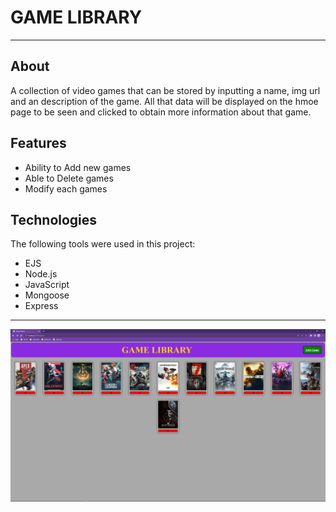 # GAME LIBRARY
____

## About 

A collection of video games that can be stored by inputting a name, img url and an description of the game. All that data will be displayed on the hmoe page to be seen and clicked to obtain more information about that game.

## Features

- Ability to Add new games
- Able to Delete games
- Modify each games

## Technologies

The following tools were used in this project:

- EJS
- Node.js
- JavaScript
- Mongoose
- Express

------

![](/media/screenshots/main-page.PNG)